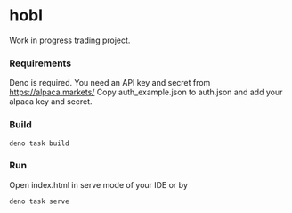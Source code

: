 # hobl

Work in progress trading project.

### Requirements

Deno is required.
You need an API key and secret from https://alpaca.markets/
Copy auth_example.json to auth.json and add your alpaca key and secret.

### Build

```
deno task build
```

### Run

Open index.html in serve mode of your IDE or by

```
deno task serve
```